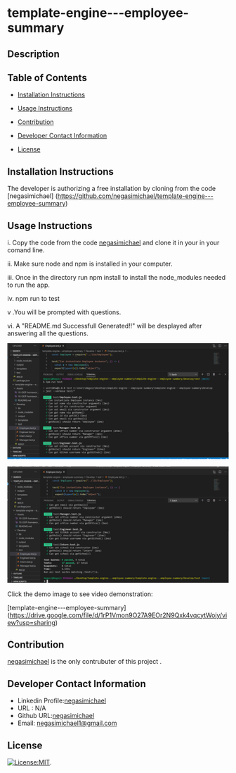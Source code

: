 # template-engine---employee-summary

 ## Description
   
   ## Table of Contents
   * [Installation Instructions](#installation-instructions)
   
   * [Usage Instructions](#usage-instructions)
   
   * [Contribution](#contribution)
   
   * [Developer Contact Information](#Developer-Contact-Information)
     
  * [License](#license)

   ## Installation Instructions
   The developer is authorizing a free installation by cloning from the code [negasimichael] (https://github.com/negasimichael/template-engine---employee-summary)

   ## Usage Instructions
  i. Copy the code from the code [negasimichael](https://github.com/negasimichael/template-engine---employee-summary) and clone it in your in your comand line.

  ii. Make sure node and npm is installed in your computer.

iii. Once in the directory run npm install to install the node_modules needed to run the app.

iv. npm run to test

v .You will be prompted with questions.

vi. A "README.md Successfull Generated!!" will be desplayed after answering all the questions.

  ![template-engine---employee-summary](Assets/Test1.png)

  ![template-engine---employee-summary](Assets/Test2.png)

  Click the demo image to see video demonstration:


   [template-engine---employee-summary] (https://drive.google.com/file/d/1rP1Vmon9O27A9EOr2N9Qxk4vqcytWojy/view?usp=sharing)

  
  ## Contribution
  [negasimichael](https://github.com/negasimichael/template-engine---employee-summary) is the only contrubuter of this project .

   ## Developer Contact Information
  * Linkedin Profile:[negasimichael](https://www.linkedin.com/feed/)
  * URL : N/A
  * Github URL:[negasimichael](https://github.com/negasimichael/template-engine---employee-summary)
  * Email: negasimichael1@gmail.com

   ## License
   [![License:MIT](https://img.shields.io/badge/License-MIT-yellow.svg)](https://opensource.org/licenses/MIT).

  